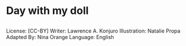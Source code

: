 # Day with my doll

##

##

##

##

##

##

##

##

##
License: [CC-BY]
Writer: Lawrence A. Konjuro
Illustration: Natalie Propa
Adapted By: Nina Orange
Language: English
